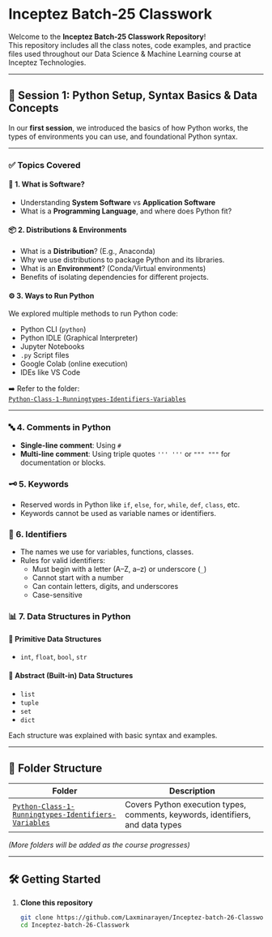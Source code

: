 # Inceptez Batch-25 Classwork

Welcome to the **Inceptez Batch-25 Classwork Repository**!  
This repository includes all the class notes, code examples, and practice files used throughout our Data Science & Machine Learning course at Inceptez Technologies.

---

## 📅 Session 1: Python Setup, Syntax Basics & Data Concepts

In our **first session**, we introduced the basics of how Python works, the types of environments you can use, and foundational Python syntax.

---

### ✅ Topics Covered

#### 🧠 1. What is Software?
- Understanding **System Software** vs **Application Software**
- What is a **Programming Language**, and where does Python fit?

#### 📦 2. Distributions & Environments
- What is a **Distribution**? (E.g., Anaconda)
- Why we use distributions to package Python and its libraries.
- What is an **Environment**? (Conda/Virtual environments)
- Benefits of isolating dependencies for different projects.

#### ⚙️ 3. Ways to Run Python
We explored multiple methods to run Python code:
- Python CLI (`python`)
- Python IDLE (Graphical Interpreter)
- Jupyter Notebooks
- `.py` Script files
- Google Colab (online execution)
- IDEs like VS Code

➡️ Refer to the folder:  
[`Python-Class-1-Runningtypes-Identifiers-Variables`](./Python-Class-1-Runningtypes-Identifiers-Variables)

---

### 🔤 4. Comments in Python
- **Single-line comment**: Using `#`
- **Multi-line comment**: Using triple quotes `''' '''` or `""" """` for documentation or blocks.

### 🗝️ 5. Keywords
- Reserved words in Python like `if`, `else`, `for`, `while`, `def`, `class`, etc.
- Keywords cannot be used as variable names or identifiers.

### 🪪 6. Identifiers
- The names we use for variables, functions, classes.
- Rules for valid identifiers:
  - Must begin with a letter (A–Z, a–z) or underscore (`_`)
  - Cannot start with a number
  - Can contain letters, digits, and underscores
  - Case-sensitive

### 📊 7. Data Structures in Python

#### 🔹 Primitive Data Structures
- `int`, `float`, `bool`, `str`

#### 🔸 Abstract (Built-in) Data Structures
- `list`
- `tuple`
- `set`
- `dict`

Each structure was explained with basic syntax and examples.

---

## 📂 Folder Structure

| Folder | Description |
|--------|-------------|
| [`Python-Class-1-Runningtypes-Identifiers-Variables`](./Python-Class-1-Runningtypes-Identifiers-Variables) | Covers Python execution types, comments, keywords, identifiers, and data types |

*(More folders will be added as the course progresses)*

---

## 🛠 Getting Started

1. **Clone this repository**
   ```bash
   git clone https://github.com/Laxminarayen/Inceptez-batch-26-Classwork.git
   cd Inceptez-batch-26-Classwork
